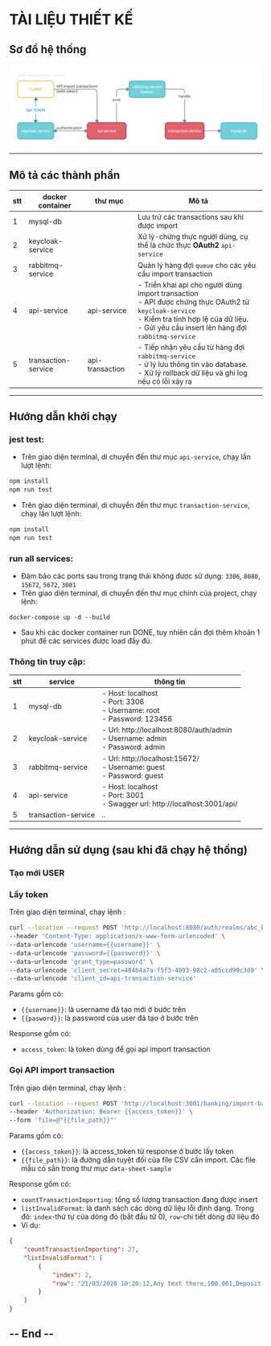 # TÀI LIỆU THIẾT KẾ

## Sơ đồ hệ thống
![Sơ đồ hệ thống](./brs-flow.jpg)

---

## Mô tả các thành phần

|  stt | docker container |  thư mục | Mô tả |
| ---- | ---------------- | -------- | ------|
| 1  |  mysql-db  |  | Lưu trử các transactions sau khi được import  |
| 2  |  keycloak-service | |  Xử lý-chứng thực người dùng, cụ thể là chức thực **OAuth2**  `api-service` |
| 3  |  rabbitmq-service | | Quản lý hàng đợi `queue` cho các yêu cầu import transaction|
| 4  |  api-service | api-service |- Triển khai api cho người dùng import transaction <br/>- API được chứng thực OAuth2 từ `keycloak-service` <br/>- Kiểm tra tính hợp lệ của dữ liệu. <br/>- Gửi yêu cầu insert lên hàng đợi `rabbitmq-service` |
| 5  |  transaction-service | api-transaction |- Tiếp nhận yêu cầu từ hàng đợi `rabbitmq-service` <br/>- ử lý lưu thông tin vào database.<br/>- Xử lý rollback dữ liệu và ghi log nếu có lỗi xảy ra |

---

## Hướng dẫn khởi chạy

### jest test:
- Trên giao diện terminal, di chuyển đến thư mục `api-service`, chạy lần lượt lệnh:
```bash
npm install
npm run test
```

- Trên giao diện terminal, di chuyển đến thư mục `transaction-service`, chạy lần lượt lệnh:
```bash
npm install
npm run test
```

### run all services:

- Đảm bảo các ports sau trong trạng thái không được sử dụng: `3306`, `8080`, `15672`, `5672`, `3001`
- Trên giao diện terminal, di chuyển đến thư mục chính của project, chạy lệnh:
```docker
docker-compose up -d --build
```
- Sau khi các docker container run DONE, tuy nhiên cần đợi thêm khoản 1 phút để các services được load đầy đủ.

### Thông tin truy cập:
|  stt | service              | thông tin |
| ---- | -------------------- |-----------|
| 1    |  mysql-db            |- Host: localhost <br/>- Port: 3306 <br/> - Username: root <br/>- Password: 123456|
| 2    |  keycloak-service    |- Url: http://localhost:8080/auth/admin <br/> - Username: admin <br/>- Password: admin|
| 3    |  rabbitmq-service    |- Url: http://localhost:15672/ <br/> - Username: guest <br/>- Password: guest|
| 4    |  api-service         |- Host: localhost <br/> - Port: 3001 <br/> - Swagger url: http://localhost:3001/api/|
| 5    |  transaction-service |_.._|

---


## Hướng dẫn sử dụng (sau khi đã chạy hệ thống)

### Tạo mới USER

### Lấy token
Trên giao diện terminal, chạy lệnh :
```bash
curl --location --request POST 'http://localhost:8080/auth/realms/abc_bank/protocol/openid-connect/token' \
--header 'Content-Type: application/x-www-form-urlencoded' \
--data-urlencode 'username={{username}}' \
--data-urlencode 'password={{password}}' \
--data-urlencode 'grant_type=password' \
--data-urlencode 'client_secret=48464a7a-f5f3-4893-98c2-a05ccd99c3d9' \
--data-urlencode 'client_id=api-transaction-service'
```
Params gồm có: <br/>
- `{{username}}`: là username đã tạo mới ở bước trên
- `{{pasword}}`: là password của user đã tạo ở bước trên

Response gồm có: 
- `access_token`: là token dùng để gọi api import transaction

### Gọi API import transaction 
Trên giao diện terminal, chạy lệnh :
```bash
curl --location --request POST 'http://localhost:3001/banking/import-bank-transaction' \
--header 'Authorization: Bearer {{access_token}}' \
--form 'file=@"{{file_path}}"'
```
Params gồm có: <br/>
- `{{access_token}}`: là access_token từ response ở bước lấy token
- `{{file_path}}`: là đường dẫn tuyệt đối của file CSV cần import. Các file mẫu có sẳn trong thư mục `data-sheet-sample`

Response gồm có: 
- `countTransactionImporting`: tổng số lượng transaction đang được insert
- `listInvalidFormat`: là danh sách các dòng dữ liệu lỗi định dạng. Trong đó: `index`-thứ tự của dòng đó (bắt đầu từ 0), `row`-chi tiết dòng dữ liệu đó
- Ví dụ:
```json
{
    "countTransactionImporting": 27,
    "listInvalidFormat": [
        {
            "index": 2,
            "row": "21/03/2020 10:20:12,Any text there,100.001,Deposit-wrong"
        }
    ]
}
```
## -- End --